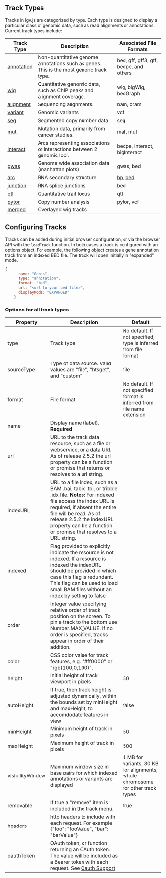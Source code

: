 ## Track Types

Tracks in igv.js are categorized by type.  Each type is designed to display a
particular class of genomic data, such as read alignments or annotations.
Current track types include:

Track Type | Description | Associated File Formats
---------|-------------|----------
[annotation](Annotation-Track.md) | Non-quantitative genome annotations such as genes. This is the most generic track type. | bed, gff, gff3, gtf, bedpe, and others
[wig](Wig-Track.md) | Quantitative genomic data, such as ChIP peaks and alignment coverage. | wig, bigWig, bedGraph
[alignment](Alignment-Track.md) | Sequencing alignments. | bam, cram
[variant](Variant-Track.md) | Genomic variants | vcf
[seg](Seg-Track.md) | Segmented copy number data. | seg
[mut](Mutation-Track.md) | Mutation data, primarily from cancer studies. | maf, mut
[interact](Interact.md) | Arcs representing associations or interactions between 2 genomic loci. | bedpe, interact, bigInteract
[gwas](GWAS.md) | Genome wide association data (manhattan plots) | gwas, bed
[arc](Arc-Track.md) | RNA secondary structure | [bp](https://software.broadinstitute.org/software/igv/RNAsecStructure), [bed](https://software.broadinstitute.org/software/igv/node/284)
[junction](Splice-Junctions.md) | RNA splice junctions | bed
[qtl](QTL-Track.md) | Quantitative trait locus | qtl
[pytor](CNVPytor.md) | Copy number analysis | pytor, vcf
[merged](Merged.md) | Overlayed wig tracks |


## Configuring Tracks

Tracks can be added during initial browser configuration, or via the browser
API with the `loadTrack` function. In both cases a track is configured
with an options object.  For example, the following object creates a
gene annotation track from an indexed BED file. The track will
open initially in "expanded" mode.

```JavaScript 
{
      name: "Genes",
      type: "annotation",
      format: "bed",
      url: "<url to your bed file>",
      displayMode: "EXPANDED"
    }
``` 


### Options for all track types

Property | Description                                                                                                                                                                                                                                                                           | Default                                                                         
---------|---------------------------------------------------------------------------------------------------------------------------------------------------------------------------------------------------------------------------------------------------------------------------------------|---------------------------------------------------------------------------------
type | Track type                                                                                                                                                                                                                                                                            | No default. If not specified, type is inferred from file format                 
sourceType | Type of data source.  Valid values are "file", "htsget", and "custom"                                                                                                                                                                                                                 | file                                                                            
format | File format                                                                                                                                                                                                                                                                           | No default. If not specified format is inferred from file name extension        
name | Display name (label).  **Required**                                                                                                                                                                                                                                                   |
url | URL to the track data resource, such as a file or webservice, or a [data URI](Data-URIs).  As of release 2.5.2 the url property can be a function or promise that returns or resolves to a url string.                                                                                | 
indexURL | URL to a file index, such as a BAM .bai, tabix .tbi, or tribble .idx file.  **Notes:** For indexed file access the index URL is required, if absent the entire file will be read.  As of release 2.5.2 the indexURL property can be a function or promise that resolves to a URL string. |
indexed | Flag provided to explicitly indicate the resource is not indexed. If a resource is indexed the indexURL should be provided in which case this flag is redundant.  This flag can be used to load small BAM files without an index by setting to false                                  |
order | Integer value specifying relative order of track position on the screen.  To pin a track to the bottom use Number.MAX_VALUE.  If no order is specified, tracks appear in order of their addition.                                                                                     
color | CSS color value for track features, e.g. "#ff0000" or "rgb(100,0,100)".                                                                                                                                                                                                               |
height | Initial height of track viewport in pixels                                                                                                                                                                                                                                            | 50                                                                              
autoHeight | If true, then track height is adjusted dynamically, within the bounds set by minHeight and maxHeight, to accomdodate features in view                                                                                                                                                 | false                                                                           
minHeight | Minimum height of track in pixels                                                                                                                                                                                                                                                     | 50                                                                              
maxHeight | Maximum height of track in pixels                                                                                                                                                                                                                                                     | 500                                                                             
visibilityWindow | Maximum window size in base pairs for which indexed annotations or variants are displayed                                                                                                                                                                                             | 1 MB for variants, 30 KB for alignments, whole chromosome for other track types 
removable | If true a "remove" item is included in the track menu.                                                                                                                                                                                                                                | true                                                                            
headers | http headers to include with each request.  For example {"foo": "fooValue", "bar": "barValue"}                                                                                                                                                                                        |
oauthToken  | OAuth token, or function returning an OAuth token.  The value will be included as a Bearer token with each request.  See [Oauth Support](/OAuth)                                                                                                                                      |                                                                                 |
